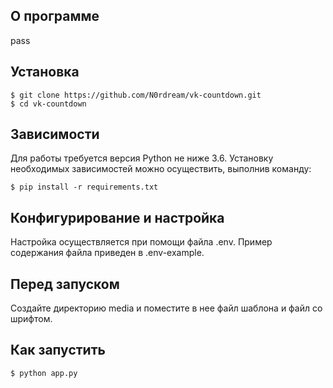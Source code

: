 О программе
----------
pass

Установка
-----------
```
$ git clone https://github.com/N0rdream/vk-countdown.git
$ cd vk-countdown
```

Зависимости
----------    
Для работы требуется версия Python не ниже 3.6.
Установку необходимых зависимостей можно осуществить, выполнив команду:
```
$ pip install -r requirements.txt
```

Конфигурирование и настройка
----------
Настройка осуществляется при помощи файла .env. Пример содержания файла приведен в .env-example.

Перед запуском
----------
Создайте директорию media и поместите в нее файл шаблона и файл со шрифтом.

Как запустить
----------
```
$ python app.py
```







